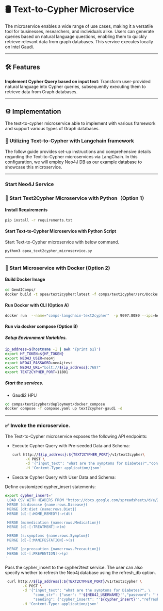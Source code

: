 # 🛢 Text-to-Cypher Microservice

The microservice enables a wide range of use cases, making it a versatile tool for businesses, researchers, and individuals alike. Users can generate queries based on natural language questions, enabling them to quickly retrieve relevant data from graph databases. This service executes locally on Intel Gaudi.

---

## 🛠️ Features

**Implement Cypher Query based on input text**: Transform user-provided natural language into Cypher queries, subsequently executing them to retrieve data from Graph databases.

---

## ⚙️ Implementation

The text-to-cypher microservice able to implement with various framework and support various types of Graph databases.

### 🔗 Utilizing Text-to-Cypher with Langchain framework

The follow guide provides set-up instructions and comprehensive details regarding the Text-to-Cypher microservices via LangChain. In this configuration, we will employ Neo4J DB as our example database to showcase this microservice.

---

### Start Neo4J Service

### 🚀 Start Text2Cypher Microservice with Python（Option 1）

#### Install Requirements

```bash
pip install -r requirements.txt
```

#### Start Text-to-Cypher Microservice with Python Script

Start Text-to-Cypher microservice with below command.

```bash
python3 opea_text2cypher_microservice.py
```

---

### 🚀 Start Microservice with Docker (Option 2)

#### Build Docker Image

```bash
cd GenAIComps/
docker build -t opea/text2cypher:latest -f comps/text2cypher/src/Dockerfile.intel_hpu .
```

#### Run Docker with CLI (Option A)

```bash
docker run  --name="comps-langchain-text2cypher"  -p 9097:8080 --ipc=host opea/text2cypher:latest
```

#### Run via docker compose (Option B)

##### Setup Environment Variables.

```bash
ip_address=$(hostname -I | awk '{print $1}')
export HF_TOKEN=${HF_TOKEN}
export NEO4J_USER=neo4j
export NEO4J_PASSWORD=neo4jtest
export NEO4J_URL="bolt://${ip_address}:7687"
export TEXT2CYPHER_PORT=11801
```

##### Start the services.

- Gaudi2 HPU

```bash
cd comps/text2cypher/deployment/docker_compose
docker compose -f compose.yaml up text2cypher-gaudi -d
```

---

### ✅ Invoke the microservice.

The Text-to-Cypher microservice exposes the following API endpoints:

- Execute Cypher Query with Pre-seeded Data and Schema:

  ```bash
  curl http://${ip_address}:${TEXT2CYPHER_PORT}/v1/text2cypher\
        -X POST \
        -d '{"input_text": "what are the symptoms for Diabetes?","conn_str": {"user": "'${NEO4J_USERNAME}'","password": "'${NEO4J_PASSWPORD}'","url": "'${NEO4J_URL}'" }}' \
        -H 'Content-Type: application/json'
  ```

- Execute Cypher Query with User Data and Schema:

Define customized cypher_insert statements:

```bash
export cypher_insert='
 LOAD CSV WITH HEADERS FROM "https://docs.google.com/spreadsheets/d/e/2PACX-1vQCEUxVlMZwwI2sn2T1aulBrRzJYVpsM9no8AEsYOOklCDTljoUIBHItGnqmAez62wwLpbvKMr7YoHI/pub?gid=0&single=true&output=csv" AS rows
 MERGE (d:disease {name:rows.Disease})
 MERGE (dt:diet {name:rows.Diet})
 MERGE (d)-[:HOME_REMEDY]->(dt)

 MERGE (m:medication {name:rows.Medication})
 MERGE (d)-[:TREATMENT]->(m)

 MERGE (s:symptoms {name:rows.Symptom})
 MERGE (d)-[:MANIFESTATION]->(s)

 MERGE (p:precaution {name:rows.Precaution})
 MERGE (d)-[:PREVENTION]->(p)
'
```

Pass the cypher_insert to the cypher2text service. The user can also specify whether to refresh the Neo4j database using the refresh_db option.

```bash
 curl http://${ip_address}:${TEXT2CYPHER_PORT}/v1/text2cypher \
        -X POST \
        -d '{"input_text": "what are the symptoms for Diabetes?", \
             "conn_str": {"user": "'${NEO4J_USERNAME}'","password": "'${NEO4J_PASSWPORD}'","url": "'${NEO4J_URL}'" } \
             "seeding": {"cypher_insert": "'${cypher_insert}'","refresh_db": "True" }}' \
        -H 'Content-Type: application/json'

```
